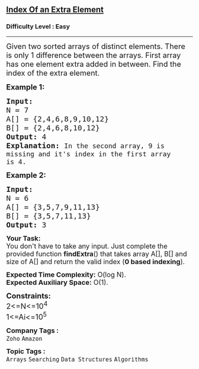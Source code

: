 <h2><a href="https://www.geeksforgeeks.org/problems/index-of-an-extra-element/1?page=1&category=Arrays&company=Amazon&difficulty=Easy&status=unsolved&sortBy=submissions">Index Of an Extra Element</a></h2><h3>Difficulty Level : Easy</h3><hr><div class="problems_problem_content__Xm_eO"><p><span style="font-size:20px">Given two sorted arrays of distinct elements. There is only 1 difference between the arrays. First array has one element extra added in between. Find the index of the extra element.</span></p>

<p><span style="font-size:20px"><strong>Example 1:</strong></span></p>

<pre><span style="font-size:20px"><strong>Input:
</strong>N = 7
A[] = {2,4,6,8,9,10,12}
B[] = {2,4,6,8,10,12}
<strong>Output: </strong>4<strong>
Explanation: </strong></span><span style="font-size:18px">In the second array, 9 is
missing and it's index in the first array
is 4.</span></pre>

<p><span style="font-size:20px"><strong>Example 2:</strong></span></p>

<pre><span style="font-size:20px"><strong>Input:
</strong>N = 6
A[] = {3,5,7,9,11,13}
B[] = {3,5,7,11,13}
<strong>Output: </strong>3</span></pre>

<p><span style="font-size:18px"><strong>Your Task:</strong><br>
You don't have to take any input. Just complete the provided function&nbsp;<strong>findExtra</strong>() that takes array A[], B[] and size of A[] and&nbsp;return the valid index (<strong>0 based indexing</strong>).</span></p>

<p><span style="font-size:18px"><strong>Expected Time Complexity:</strong>&nbsp;O(log N).<br>
<strong>Expected Auxiliary Space:</strong>&nbsp;O(1).</span></p>

<p><span style="font-size:20px"><strong>Constraints:</strong><br>
2&lt;=N&lt;=10<sup>4</sup><br>
1&lt;=Ai&lt;=10<sup>5</sup></span></p>
</div><p><span style=font-size:18px><strong>Company Tags : </strong><br><code>Zoho</code>&nbsp;<code>Amazon</code>&nbsp;<br><p><span style=font-size:18px><strong>Topic Tags : </strong><br><code>Arrays</code>&nbsp;<code>Searching</code>&nbsp;<code>Data Structures</code>&nbsp;<code>Algorithms</code>&nbsp;